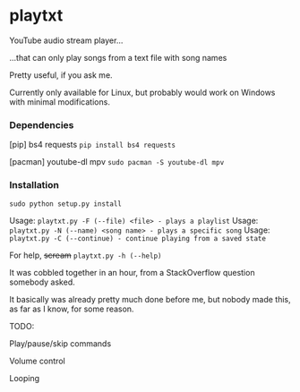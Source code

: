 # playtxt
YouTube audio stream player...

...that can only play songs from a text file with song names

Pretty useful, if you ask me.

Currently only available for Linux, but probably would work on Windows with minimal modifications.

### Dependencies
[pip] bs4 requests
`pip install bs4 requests`

[pacman] youtube-dl mpv
`sudo pacman -S youtube-dl mpv`

### Installation
`sudo python setup.py install`

Usage: `playtxt.py -F (--file) <file> - plays a playlist`
Usage: `playtxt.py -N (--name) <song name> - plays a specific song`
Usage: `playtxt.py -C (--continue) - continue playing from a saved state`

For help, ~~scream~~ `playtxt.py -h (--help)`

It was cobbled together in an hour, from a StackOverflow question somebody asked.

It basically was already pretty much done before me, but nobody made this, as far as I know, for some reason.

TODO:

Play/pause/skip commands

Volume control

Looping
